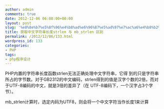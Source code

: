 ```yaml
---
author: admin
comments: true
date: 2012-12-06 06:08:00+00:00
layout: post
slug: '%e8%8e%b7%e5%8f%96%e4%b8%ad%e6%96%87%e5%ad%97%e7%ac%a6%e4%b8%b2%e9%95%bf%e5%ba%a6strlen-%e4%b8%8e-mb_strlen-%e5%8c%ba%e5%88%ab'
title: 获取中文字符串长度strlen 与 mb_strlen 区别
permalink: /2012/12/06/133.html
wordpress_id: 133
categories:
- PHP
tags:
- php程序设计
---
```





PHP内置的字符串长度函数strlen无法正确处理中文字符串，它得 到的只是字符串所占的字节数。对于GB2312的中文编码，strlen得到的值是汉字个数的2倍，而对于UTF-8编码的中文，就是3倍的差异了（在 UTF-8编码下，一个汉字占3个字节）。




mb_strlen计算时，选定内码为UTF8，则会将一个中文字符当作长度1来计算



